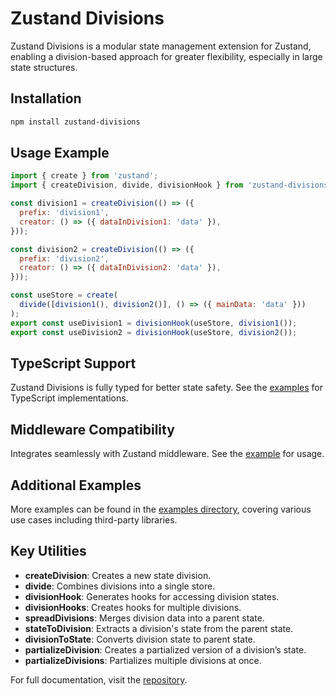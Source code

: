 # Zustand Divisions

Zustand Divisions is a modular state management extension for Zustand, enabling a division-based approach for greater flexibility, especially in large state structures.

## Installation

```bash
npm install zustand-divisions
```

## Usage Example

```javascript
import { create } from 'zustand';
import { createDivision, divide, divisionHook } from 'zustand-divisions';

const division1 = createDivision(() => ({
  prefix: 'division1',
  creator: () => ({ dataInDivision1: 'data' }),
}));

const division2 = createDivision(() => ({
  prefix: 'division2',
  creator: () => ({ dataInDivision2: 'data' }),
}));

const useStore = create(
  divide([division1(), division2()], () => ({ mainData: 'data' }))
);
export const useDivision1 = divisionHook(useStore, division1());
export const useDivision2 = divisionHook(useStore, division2());
```

## TypeScript Support

Zustand Divisions is fully typed for better state safety. See the [examples](https://github.com/mooalot/zustand-divisions/tree/main/examples) for TypeScript implementations.

## Middleware Compatibility

Integrates seamlessly with Zustand middleware. See the [example](https://github.com/mooalot/zustand-divisions/blob/main/examples/divisionsWithOptions.ts) for usage.

## Additional Examples

More examples can be found in the [examples directory](https://github.com/mooalot/zustand-divisions/tree/main/examples), covering various use cases including third-party libraries.

## Key Utilities

- **createDivision**: Creates a new state division.
- **divide**: Combines divisions into a single store.
- **divisionHook**: Generates hooks for accessing division states.
- **divisionHooks**: Creates hooks for multiple divisions.
- **spreadDivisions**: Merges division data into a parent state.
- **stateToDivision**: Extracts a division's state from the parent state.
- **divisionToState**: Converts division state to parent state.
- **partializeDivision**: Creates a partialized version of a division’s state.
- **partializeDivisions**: Partializes multiple divisions at once.

For full documentation, visit the [repository](https://github.com/mooalot/zustand-divisions).
